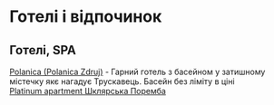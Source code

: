 # Готелі і відпочинок

## Готелі, SPA

[Polanica (Polanica Zdruj)][1] - Гарний готель з басейном у затишному містечку якє нагадує Трускавець. Басейн без ліміту в ціні<br />
[Platinum apartment Шклярська Поремба][2]



<!-- resources -->

[1]: https://www.hotelpolanica.pl/pakiety-ceny-oferty?gclid=Cj0KCQiAtvSdBhD0ARIsAPf8oNmLLb_cUo4EKAbsoR2h0a8RtaCYuNjSNyMK2ZVFEBcV3JegEL2WUe8aApKQEALw_wcB
[2]: https://www.google.com/maps/place/Platinum+Apartments,+Kili%C5%84skiego+15b,+58-580+Szklarska+Por%C4%99ba/data=!4m2!3m1!1s0x470edbcef55f9c3f:0xdd97172ad2c70e90?utm_source=mstt_1&entry=gps&g_ep=CAESCTExLjU1LjgwMhgAIP___________wEqAA%3D%3D
